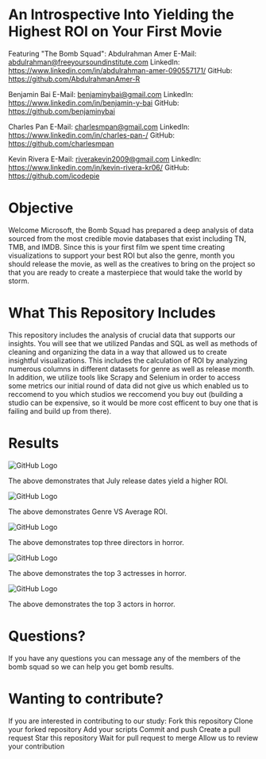 # An Introspective Into Yielding the Highest ROI on Your First Movie

Featuring "The Bomb Squad":
Abdulrahman Amer
E-Mail: abdulrahman@freeyoursoundinstitute.com
LinkedIn: https://www.linkedin.com/in/abdulrahman-amer-090557171/
GitHub: https://github.com/AbdulrahmanAmer-R

Benjamin Bai
E-Mail: benjaminybai@gmail.com
LinkedIn: https://www.linkedin.com/in/benjamin-y-bai
GitHub: https://github.com/benjaminybai

Charles Pan
E-Mail:     charlesmpan@gmail.com
LinkedIn: https://www.linkedin.com/in/charles-pan-/
GitHub:    https://github.com/charlesmpan

Kevin Rivera
E-Mail: riverakevin2009@gmail.com
LinkedIn: https://www.linkedin.com/in/kevin-rivera-kr06/
GitHub: https://github.com/icodepie



# Objective

Welcome Microsoft, the Bomb Squad has prepared a deep analysis of data sourced from the most credible movie databases that exist including TN, TMB, and IMDB. Since this is your first film we spent time creating visualizations to support your best ROI but also the genre, month you should release the movie, as well as the creatives to bring on the project so that you are ready to create a masterpiece that would take the world by storm. 

# What This Repository Includes

This repository includes the analysis of crucial data that supports our insights. You will see that we utilized Pandas and SQL as well as methods of cleaning and organizing the data in a way that allowed us to create insightful visualizations. This includes the calculation of ROI by analyzing numerous columns in different datasets for genre as well as release month. In addition, we utilize tools like Scrapy and Selenium in order to access some metrics our initial round of data did not give us which enabled us to reccomend to you which studios we reccomend you buy out (building a studio can be expensive, so it would be more cost efficent to buy one that is failing and build up from there).

# Results

![GitHub Logo](/viz_images/ROI_combo_by_month.png)


The above demonstrates that July release dates yield a higher ROI. 


![GitHub Logo](/viz_images/roi_percent_visualization.png)


The above demonstrates Genre VS Average ROI.


![GitHub Logo](/viz_images/director_rating.png)


The above demonstrates top three directors in horror.


![GitHub Logo](/viz_images/actress_rating.png)


The above demonstrates the top 3 actresses in horror.


![GitHub Logo](/viz_images/actors_rating.png)


The above demonstrates the top 3 actors in horror. 


# Questions?

If you have any questions you can message any of the members of the bomb squad so we can help you get bomb results.

# Wanting to contribute?

If you are interested in contributing to our study:
Fork this repository
Clone your forked repository
Add your scripts
Commit and push
Create a pull request
Star this repository
Wait for pull request to merge
Allow us to review your contribution 

